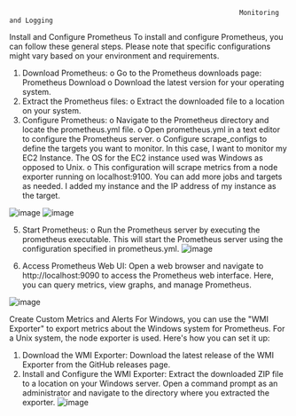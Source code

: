                                                               Monitoring and Logging

Install and Configure Prometheus
To install and configure Prometheus, you can follow these general steps. Please note that specific configurations might vary based on your environment and requirements.
1.	Download Prometheus:
o	Go to the Prometheus downloads page: Prometheus Download
o	Download the latest version for your operating system.
2.	Extract the Prometheus files:
o	Extract the downloaded file to a location on your system.
3.	Configure Prometheus:
o	Navigate to the Prometheus directory and locate the prometheus.yml file.
o	Open prometheus.yml in a text editor to configure the Prometheus server.
o	Configure scrape_configs to define the targets you want to monitor. 
In this case, I want to monitor my EC2 Instance.
The OS for the EC2 instance used was Windows as opposed to Unix.
o	This configuration will scrape metrics from a node exporter running on localhost:9100. You can add more jobs and targets as needed.
I added my instance and the IP address of my instance as the target.

![image](https://github.com/Makinates/Sarah-Oguche-Submissions/assets/153545236/30abc0f5-0c9a-4c02-ac82-ff95dac5dcd6)
![image](https://github.com/Makinates/Sarah-Oguche-Submissions/assets/153545236/76239cc0-7ebb-424c-8f6d-c73388098df1)

5.	Start Prometheus:
o	Run the Prometheus server by executing the prometheus executable. This will start the Prometheus server using the configuration specified in prometheus.yml.
![image](https://github.com/Makinates/Sarah-Oguche-Submissions/assets/153545236/8578a9f2-a756-4d7c-a273-c0345827ae20)

7.	Access Prometheus Web UI:
Open a web browser and navigate to http://localhost:9090 to access the Prometheus web interface.
Here, you can query metrics, view graphs, and manage Prometheus.

![image](https://github.com/Makinates/Sarah-Oguche-Submissions/assets/153545236/f06cf747-201f-4003-921d-e9be2683cf64)

Create Custom Metrics and Alerts
For Windows, you can use the "WMI Exporter" to export metrics about the Windows system for Prometheus. For a Unix system, the node exporter is used. Here's how you can set it up:
1.	Download the WMI Exporter:
Download the latest release of the WMI Exporter from the GitHub releases page.
2.	Install and Configure the WMI Exporter:
Extract the downloaded ZIP file to a location on your Windows server.
Open a command prompt as an administrator and navigate to the directory where you extracted the exporter.
![image](https://github.com/Makinates/Sarah-Oguche-Submissions/assets/153545236/a9a20294-9b30-4e23-9e1a-56c53824f338)
